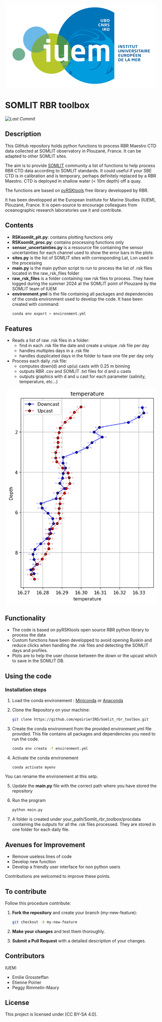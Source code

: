 <p align="center">
  <img src="images/logo_IUEM.png" alt="IUEM Logo" width="500"/>
</p>

# SOMLIT RBR toolbox      
*![Last Commit](https://img.shields.io/github/last-commit/epoirierIRD/Somlit_rbr_toolbox)*
## Description

This GitHub repository holds python functions to process RBR Maestro CTD data collected at SOMLIT observatory in Plouzané, France. It can be adapted to other SOMLIT sites.

The aim is to provide [SOMLIT](https://www.somlit.fr/) community a list of functions to help process RBR CTD data according to SOMLIT standards. It could useful if your SBE CTD is in calibration and is temporary, perhaps definitely replaced by a RBR Maestro. CTD is deployed in shallow water (< 10m depth) off a quay.

The functions are based on [pyRSKtools](https://docs-static.rbr-global.com/pyrsktools/index.html) free library developped by RBR. 

It has been developped at the European Institute for Marine Studies (IUEM), Plouzané, France. It is open-source to encourage colleagues from oceanographic research laboratories use it and contribute.

## Contents

- **RSKsomlit_plt.py**: contains plotting functions only
- **RSKsomlit_proc.py**: contains processing functions only
- **sensor_uncertainties.py** is a ressource file containing the sensor uncertainties for each channel used to show the error bars in the plots
- **sites.py** is the list of SOMLIT sites with corresponding Lat, Lon used in the processing
- **main.py** is the main python script to run to process the list of .rsk files located in the raw_rsk_files folder
- **raw_rsk_files** is a folder containing raw rsk files to process. They have logged during the summer 2024 at the SOMLIT point of Plouzané by the SOMLIT team of IUEM
- **environment.yml** is the file containing all packages and dependencies of the conda environment used to develop the code. It hase been created with command:
    ```bash
    conda env export > environment.yml
    ```

## Features

- Reads a list of raw .rsk files in a folder:
    - find in each .rsk file the date and create a unique .rsk file per day
    - handles multiples days in a .rsk file
    - handles dupplicated days in the folder to have one file per day only
- Process each daily .rsk file:
    - computes down(d) and up(u) casts with 0.25 m binning
    - outputs RBR .csv and SOMLIT .txt files for d and u casts
    - outputs graphics with d and u cast for each parameter (salinity, temperature, etc...)

<p align="center">
  <img src="images/temperature.png" alt="Temperature graph" width="500"/>
</p>

## Functionality

- The code is based on pyRSKtools open source RBR python library to process the data
- Custom functions have been developped to avoid opening Ruskin and reduce clicks when handling the .rsk files and detecting the SOMLIT days and profiles. 
- Plots are to help the user choose between the down or the upcast which to save in the SOMLIT DB. 

## Using the code

### Installation steps

1. Load the conda environement : [Miniconda](https://docs.conda.io/en/latest/miniconda.html) or [Anaconda](https://www.anaconda.com/)

2. Clone the Repository on your machine:
   ```bash
   git clone https://github.com/epoirierIRD/Somlit_rbr_toolbox.git
   ```
3. Create the conda environment from the provided environment.yml file provided. This file contains all packages and dependencies you need to run the code.
    ```bash
    conda env create -f environment.yml
    ```
4. Activate the conda environement
    ```bash
    conda activate myenv
    ```
You can rename the environement at this setp.

5. Update the **main.py** file with the correct path where you have stored the repository

6. Run the program 
    ```bash
    python main.py
    ```
7. A folder is created under your_path/Somlit_rbr_toolbox/procdata
containing the outputs for all the .rsk files processed. They are stored in one
folder for each daily file.

## Avenues for Improvement

- Remove useless lines of code
- Develop new function
- Develop a friendly user interface for non python users

Contributions are welcomed to improve these points.

## To contribute

Follow this procedure contribute:

1. **Fork the repository** and create your branch (my-new-feature):

   ```bash
   git checkout -b my-new-feature
   ```

2. **Make your changes** and test them thoroughly.



4. **Submit a Pull Request** with a detailed description of your changes.

## Contributors

IUEM:
- Emilie Grossteffan
- Etienne Poirier
- Peggy Rimmelin-Maury

## License

This project is licensed under [CC BY-SA 4.0]. 


